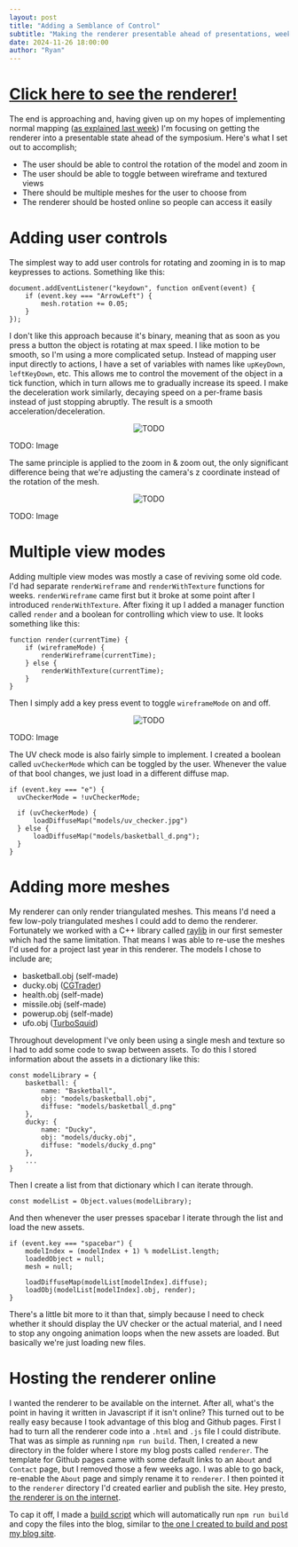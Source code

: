 ```yaml
---
layout: post
title: "Adding a Semblance of Control"
subtitle: "Making the renderer presentable ahead of presentations, week ending 2024-11-26"
date: 2024-11-26 18:00:00
author: "Ryan"
---
```


# [Click here to see the renderer!](https://pipding.github.io/3dage_renderer/renderer/)
The end is approaching and, having given up on my hopes of implementing normal mapping ([as explained last week](https://pipding.github.io/3dage_renderer/2024/11/19/try_to_add_normal_maps.html)) I'm focusing on getting the renderer into a presentable state ahead of the symposium. Here's what I set out to accomplish;
- The user should be able to control the rotation of the model and zoom in
- The user should be able to toggle between wireframe and textured views
- There should be multiple meshes for the user to choose from
- The renderer should be hosted online so people can access it easily

# Adding user controls
The simplest way to add user controls for rotating and zooming in is to map keypresses to actions. Something like this:
```
document.addEventListener("keydown", function onEvent(event) {
    if (event.key === "ArrowLeft") {
        mesh.rotation += 0.05;
    }
});
```

I don't like this approach because it's binary, meaning that as soon as you press a button the object is rotating at max speed. I like motion to be smooth, so I'm using a more complicated setup. Instead of mapping user input directly to actions, I have a set of variables with names like `upKeyDown`, `leftKeyDown`, etc. This allows me to control the movement of the object in a tick function, which in turn allows me to gradually increase its speed. I make the deceleration work similarly, decaying speed on a per-frame basis instead of just stopping abruptly. The result is a smooth acceleration/deceleration.
<br>
<p style="text-align: center;">
  <img src="{{ "/assets/images/todo.gif" | relative_url }}" alt="TODO" style="max-width: 100%; height: auto;">
</p>
TODO: Image

The same principle is applied to the zoom in & zoom out, the only significant difference being that we're adjusting the camera's z coordinate instead of the rotation of the mesh.
<br>
<p style="text-align: center;">
  <img src="{{ "/assets/images/todo.gif" | relative_url }}" alt="TODO" style="max-width: 100%; height: auto;">
</p>
TODO: Image

# Multiple view modes
Adding multiple view modes was mostly a case of reviving some old code. I'd had separate `renderWireframe` and `renderWithTexture` functions for weeks. `renderWireframe` came first but it broke at some point after I introduced `renderWithTexture`. After fixing it up I added a manager function called `render` and a boolean for controlling which view to use. It looks something like this:
```
function render(currentTime) {
    if (wireframeMode) {
        renderWireframe(currentTime);
    } else {
        renderWithTexture(currentTime);
    }
}
```

Then I simply add a key press event to toggle `wireframeMode` on and off.
<br>
<p style="text-align: center;">
  <img src="{{ "/assets/images/todo.gif" | relative_url }}" alt="TODO" style="max-width: 100%; height: auto;">
</p>
TODO: Image

The UV check mode is also fairly simple to implement. I created a boolean called `uvCheckerMode` which can be toggled by the user. Whenever the value of that bool changes, we just load in a different diffuse map.

```
if (event.key === "e") {
  uvCheckerMode = !uvCheckerMode;

  if (uvCheckerMode) {
      loadDiffuseMap("models/uv_checker.jpg")
  } else {
      loadDiffuseMap("models/basketball_d.png");
  }
}
```

# Adding more meshes
My renderer can only render triangulated meshes. This means I'd need a few low-poly triangulated meshes I could add to demo the renderer. Fortunately we worked with a C++ library called [raylib](https://www.raylib.com/) in our first semester which had the same limitation. That means I was able to re-use the meshes I'd used for a project last year in this renderer. The models I chose to include are;
- basketball.obj (self-made)
- ducky.obj ([CGTrader](https://www.cgtrader.com/free-3d-models/sports/toy/rubber-duck-b31f3585-0347-4532-bd92-7ddea6107d0d))
- health.obj (self-made)
- missile.obj (self-made)
- powerup.obj (self-made)
- ufo.obj ([TurboSquid](https://www.turbosquid.com/3d-models/free-3ds-model-flying-saucer/1081073))

Throughout development I've only been using a single mesh and texture so I had to add some code to swap between assets. To do this I stored information about the assets in a dictionary like this:
```
const modelLibrary = {
    basketball: {
        name: "Basketball",
        obj: "models/basketball.obj",
        diffuse: "models/basketball_d.png"
    },
    ducky: {
        name: "Ducky",
        obj: "models/ducky.obj",
        diffuse: "models/ducky_d.png"
    },
    ...
}
```

Then I create a list from that dictionary which I can iterate through.
```
const modelList = Object.values(modelLibrary);
```

And then whenever the user presses spacebar I iterate through the list and load the new assets.

```
if (event.key === "spacebar") {
    modelIndex = (modelIndex + 1) % modelList.length;
    loadedObject = null;
    mesh = null;

    loadDiffuseMap(modelList[modelIndex].diffuse);
    loadObj(modelList[modelIndex].obj, render);
}
```

There's a little bit more to it than that, simply because I need to check whether it should display the UV checker or the actual material, and I need to stop any ongoing animation loops when the new assets are loaded. But basically we're just loading new files.

# Hosting the renderer online
I wanted the renderer to be available on the internet. After all, what's the point in having it written in Javascript if it isn't online? This turned out to be really easy because I took advantage of this blog and Github pages.
First I had to turn all the renderer code into a `.html` and `.js` file I could distribute. That was as simple as running `npm run build`. Then, I created a new directory in the folder where I store my blog posts called `renderer`. The template for Github pages came with some default links to an `About` and  `Contact` page, but I removed those a few weeks ago. I was able to go back, re-enable the `About` page and simply rename it to `renderer`. I then pointed it to the `renderer` directory I'd created earlier and publish the site. Hey presto, [the renderer is on the internet](https://pipding.github.io/3dage_renderer/renderer/).

To cap it off, I made a [build script](https://github.com/Pipding/3dage_renderer/blob/8cc54f498a5beb0a8f28e1a56ece7bc3649418a2/build_renderer.ps1) which will automatically run `npm run build` and copy the files into the blog, similar to [the one I created to build and post my blog site](https://pipding.github.io/3dage_renderer/2024/10/08/meta-blog-post.html#:~:text=I%20created%20a%20bash%20script).